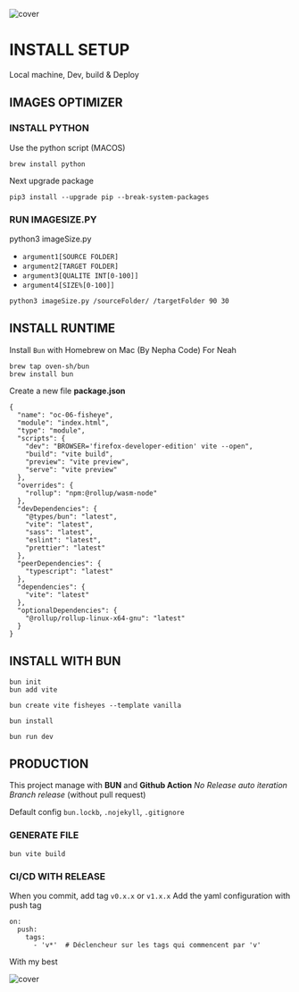 ![cover](https://kpkfzczpavanzocxzyta.supabase.co/storage/v1/object/public/oc-react/readme-header-oc-react-07.png)

<!-- ∵ ƸӜƷ ∴∵ ƸӜƷ ∴∵ ƸӜƷ ∴∵ ƸӜƷ ∴∵ ƸӜƷ ∴∵ ƸӜƷ ∴∵ ƸӜƷ ∴∵ ƸӜƷ ∴∵ ƸӜƷ ∴∵ ƸӜƷ ∴∵ ƸӜƷ ∴∵ ƸӜƷ ∴ -->
<!-- ∵ ƸӜƷ ∴∵ ƸӜƷ ∴∵ ƸӜƷ ∴∵ ƸӜƷ ∴∵∴∵  ∵ NPƸӜƷL1M ∴ ∴∵∴∵ ƸӜƷ ∴∵ ƸӜƷ ∴∵ ƸӜƷ ∴∵ ƸӜƷ ∴∵ ƸӜƷ ∴ -->
<!-- ∵ ƸӜƷ ∴∵ ƸӜƷ ∴∵ ƸӜƷ ∴∵ ƸӜƷ ∴∵ ƸӜƷ ∴∵ ƸӜƷ ∴∵ ƸӜƷ ∴∵ ƸӜƷ ∴∵ ƸӜƷ ∴∵ ƸӜƷ ∴∵ ƸӜƷ ∴∵ ƸӜƷ ∴ -->

# INSTALL SETUP

Local machine, Dev, build & Deploy

## IMAGES OPTIMIZER

### INSTALL PYTHON

Use the python script (MACOS)

```
brew install python
```

Next upgrade package

```
pip3 install --upgrade pip --break-system-packages
```

### RUN IMAGESIZE.PY
python3 imageSize.py
- `argument1[SOURCE FOLDER]`
- `argument2[TARGET FOLDER]`
- `argument3[QUALITE INT[0-100]]`
- `argument4[SIZE%[0-100]]`

```
python3 imageSize.py /sourceFolder/ /targetFolder 90 30
```

## INSTALL RUNTIME
Install `Bun` with Homebrew on Mac (By Nepha Code) For Neah

```
brew tap oven-sh/bun
brew install bun
```

Create a new file **package.json**
```
{
  "name": "oc-06-fisheye",
  "module": "index.html",
  "type": "module",
  "scripts": {
    "dev": "BROWSER='firefox-developer-edition' vite --open",
    "build": "vite build",
    "preview": "vite preview",
    "serve": "vite preview"
  },
  "overrides": {
    "rollup": "npm:@rollup/wasm-node"
  },
  "devDependencies": {
    "@types/bun": "latest",
    "vite": "latest",
    "sass": "latest",
    "eslint": "latest",
    "prettier": "latest"
  },
  "peerDependencies": {
    "typescript": "latest"
  },
  "dependencies": {
    "vite": "latest"
  },
  "optionalDependencies": {
    "@rollup/rollup-linux-x64-gnu": "latest"
  }
}
```

## INSTALL WITH BUN

```
bun init
bun add vite
```
```
bun create vite fisheyes --template vanilla
```
```
bun install
```
```
bun run dev
```
## PRODUCTION
This project manage with **BUN** and **Github Action**
*No Release auto iteration*
*Branch release* (without pull request)

Default config  `bun.lockb`, `.nojekyll`, `.gitignore`

### GENERATE FILE
```
bun vite build
```
### CI/CD WITH RELEASE

When you commit, add tag `v0.x.x` or `v1.x.x` 
Add the yaml configuration with push tag 

````
on:
  push:
    tags:
      - 'v*'  # Déclencheur sur les tags qui commencent par 'v'
````
With my best 


![cover](https://kpkfzczpavanzocxzyta.supabase.co/storage/v1/object/public/oc-react/readme-footer-oc-react-06.png)